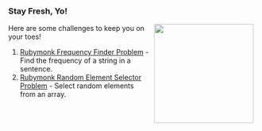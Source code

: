 
### Stay Fresh, Yo!
<img src="https://s3.amazonaws.com/after-school-assets/fresh2.jpg" width="200px" align="right" hspace="10"> Here are some challenges to keep you on your toes!

1. [Rubymonk Frequency Finder Problem](https://rubymonk.com/learning/books/1-ruby-primer/problems/6-frequency-finder) - Find the frequency of a string in a sentence.
2. [Rubymonk Random Element Selector Problem](https://rubymonk.com/learning/books/1-ruby-primer/problems/15-select-random-elements-from-an-array) - Select random elements from an array.

